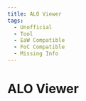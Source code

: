 ```yaml
---
title: ALO Viewer
tags:
  - Unofficial
  - Tool
  - EaW Compatible
  - FoC Compatible
  - Missing Info
---
```


# ALO Viewer
